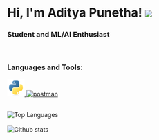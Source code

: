<h1> Hi, I'm Aditya Punetha! <img src="https://raw.githubusercontent.com/MartinHeinz/MartinHeinz/master/wave.gif" width="30px"></a>
</h1>
<h3>Student and ML/AI Enthusiast</h3>

<br>
<h3>Languages and Tools:</h3>
<p><a href="https://www.python.org" target="_blank"> <img src="https://raw.githubusercontent.com/devicons/devicon/master/icons/python/python-original.svg" alt="python" width="40" height="40"/> </a><a href="https://postman.com" target="_blank"> <img src="https://www.vectorlogo.zone/logos/getpostman/getpostman-icon.svg" alt="postman" width="40" height="40"/> </a></p>
<br>
<div><img src="https://github-readme-stats.vercel.app/api/top-langs/?username=AdityaPunetha&layout=compact&theme=dark&hide=PHP" alt="Top Languages" /></div>
<br>
<div><img src="https://github-readme-stats.vercel.app/api?username=AdityaPunetha&show_icons=true&theme=dark&include_all_commits=true&count_private=true%22" alt="Github stats" /></div>
